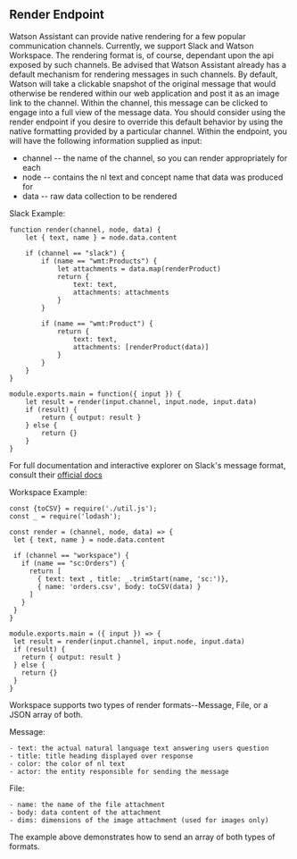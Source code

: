 ## Render Endpoint

Watson Assistant can provide native rendering for a few popular communication channels. Currently, we support Slack and Watson Workspace. The rendering format is, of course, dependant upon the api exposed by such channels. Be advised that Watson Assistant already has a default mechanism for rendering messages in such channels. By default, Watson will take a clickable snapshot of the original message that would otherwise be rendered within our web application and post it as an image link to the channel. Within the channel, this message can be clicked to engage into a full view of the message data. You should consider using the render endpoint if you desire to override this default behavior by using the native formatting provided by a particular channel. Within the endpoint, you will have the following information supplied as input:
- channel -- the name of the channel, so you can render appropriately for each
- node -- contains the nl text and concept name that data was produced for
- data -- raw data collection to be rendered

Slack Example:

```
function render(channel, node, data) {
    let { text, name } = node.data.content

    if (channel == "slack") {
        if (name == "wmt:Products") {
            let attachments = data.map(renderProduct)
            return {
                text: text,
                attachments: attachments
            }
        }
    
        if (name == "wmt:Product") {
            return {
                text: text,
                attachments: [renderProduct(data)]
            }
        }
    }
}

module.exports.main = function({ input }) {
    let result = render(input.channel, input.node, input.data)
    if (result) {
        return { output: result }
    } else {
        return {}
    }
}
```

For full documentation and interactive explorer on Slack's message format, consult their [official docs](https://api.slack.com/docs/messages)

Workspace Example: 
 ```
const {toCSV} = require('./util.js');
const _ = require('lodash');

const render = (channel, node, data) => {
  let { text, name } = node.data.content

  if (channel == "workspace") {
    if (name == "sc:Orders") {
      return [
        { text: text , title: _.trimStart(name, 'sc:')},
        { name: 'orders.csv', body: toCSV(data) }
      ]
    }
  }
}

module.exports.main = ({ input }) => {
  let result = render(input.channel, input.node, input.data)
  if (result) {
    return { output: result }
  } else {
    return {}
  }
}
```

Workspace supports two types of render formats--Message, File, or a JSON array of both.

Message: 

    - text: the actual natural language text answering users question
    - title: title heading displayed over response
    - color: the color of nl text
    - actor: the entity responsible for sending the message

File:

    - name: the name of the file attachment
    - body: data content of the attachment
    - dims: dimensions of the image attachment (used for images only)
    
The example above demonstrates how to send an array of both types of formats.
